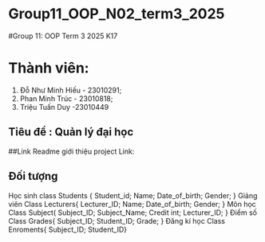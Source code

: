 # Group11_OOP_N02_term3_2025
#Group 11: OOP Term 3 2025 K17
# Thành viên:
1. Đỗ Như Minh Hiếu - 23010291;
2. Phan Minh Trúc - 23010818;
3. Triệu Tuấn Duy -23010449
## Tiêu đề : Quản lý đại học

##Link Readme giới thiệu project
Link: 
## Đối tượng
Học sinh
class Students {
Student_id;
Name;
Date_of_birth;
Gender;
}
Giảng viên
Class Lecturers{
Lecturer_ID;
Name;
Date_of_birth;
Gender;
}
Môn học
Class Subject(
Subject_ID;
Subject_Name;
Credit int;
Lecturer_ID;
}
Điểm số
Class Grades{
Subject_ID;
Student_ID;
Grade;
}
Đăng kí học
Class Enroments{
Subject_ID;
Student_ID}

